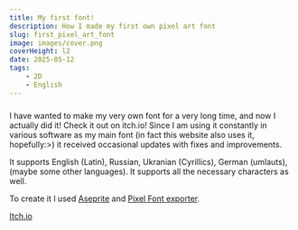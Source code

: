 ```yaml
---
title: My first font!
description: How I made my first own pixel art font
slug: first_pixel_art_font
image: images/cover.png
coverHeight: l2
date: 2025-05-12
tags:
    - 2D
    - English
---
```


###

I have wanted to make my very own font for a very long time, and now I actually did it! Check it out on itch.io! Since I am using it constantly in various software as my main font (in fact this website also uses it, hopefully:>) it received occasional updates with fixes and improvements.

It supports English (Latin), Russian, Ukranian (Cyrillics), German (umlauts), (maybe some other languages). It supports all the necessary characters as well.

To create it I used [Aseprite](https://www.aseprite.org/) and [Pixel Font exporter](https://yal.cc/tools/pixel-font/).

[Itch.io](https://ananasikdeveloper.itch.io/pixel-font-1)